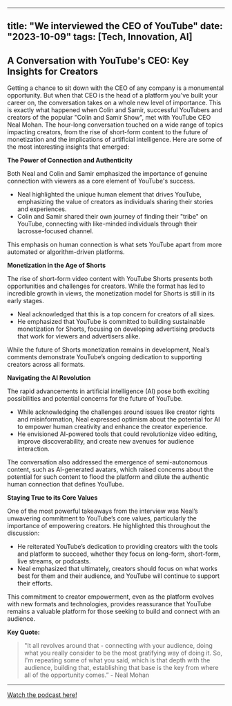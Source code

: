 
---
title: "We interviewed the CEO of YouTube"
date: "2023-10-09"
tags: [Tech, Innovation, AI]
---

## A Conversation with YouTube's CEO: Key Insights for Creators

Getting a chance to sit down with the CEO of any company is a monumental opportunity. But when that CEO is the head of a platform you've built your career on, the conversation takes on a whole new level of importance. This is exactly what happened when Colin and Samir, successful YouTubers and creators of the popular "Colin and Samir Show", met with YouTube CEO Neal Mohan. The hour-long conversation touched on a wide range of topics impacting creators, from the rise of short-form content to the future of monetization and the implications of artificial intelligence. Here are some of the most interesting insights that emerged:

**The Power of Connection and Authenticity**

Both Neal and Colin and Samir emphasized the importance of genuine connection with viewers as a core element of YouTube's success. 

*  Neal highlighted the unique human element that drives YouTube, emphasizing the value of creators as individuals sharing their stories and experiences. 
* Colin and Samir shared their own journey of finding their "tribe" on YouTube, connecting with like-minded individuals through their lacrosse-focused channel. 

This emphasis on human connection is what sets YouTube apart from more automated or algorithm-driven platforms.

**Monetization in the Age of Shorts**

The rise of short-form video content with YouTube Shorts presents both opportunities and challenges for creators. While the format has led to incredible growth in views, the monetization model for Shorts is still in its early stages. 

* Neal acknowledged that this is a top concern for creators of all sizes. 
* He emphasized that YouTube is committed to building sustainable monetization for Shorts, focusing on developing advertising products that work for viewers and advertisers alike. 

While the future of Shorts monetization remains in development, Neal’s comments demonstrate YouTube’s ongoing dedication to supporting creators across all formats. 

**Navigating the AI Revolution**

The rapid advancements in artificial intelligence (AI) pose both exciting possibilities and potential concerns for the future of YouTube. 

* While acknowledging the challenges around issues like creator rights and misinformation, Neal expressed optimism about the potential for AI to empower human creativity and enhance the creator experience. 
* He envisioned AI-powered tools that could revolutionize video editing, improve discoverability, and create new avenues for audience interaction. 

The conversation also addressed the emergence of semi-autonomous content, such as AI-generated avatars, which raised concerns about the potential for such content to flood the platform and dilute the authentic human connection that defines YouTube.

**Staying True to its Core Values**

One of the most powerful takeaways from the interview was Neal’s unwavering commitment to YouTube’s core values, particularly the importance of empowering creators. He highlighted this throughout the discussion:

*  He reiterated YouTube’s dedication to providing creators with the tools and platform to succeed, whether they focus on long-form, short-form, live streams, or podcasts. 
* Neal emphasized that ultimately, creators should focus on what works best for them and their audience, and YouTube will continue to support their efforts. 

This commitment to creator empowerment, even as the platform evolves with new formats and technologies, provides reassurance that YouTube remains a valuable platform for those seeking to build and connect with an audience.

**Key Quote:**

> "It all revolves around that - connecting with your audience, doing what you really consider to be the most gratifying way of doing it. So, I'm repeating some of what you said, which is that depth with the audience, building that, establishing that base is the key from where all of the opportunity comes.” - Neal Mohan

---
        




<a href="https://youtube.com/watch?v=vqM8hKlnhRY" target="_blank">Watch the podcast here!</a>
